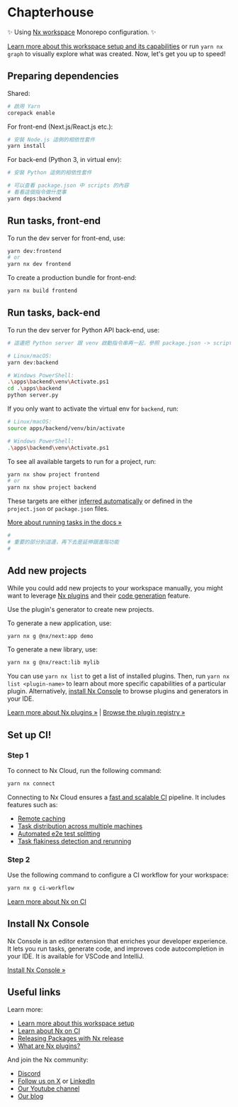 # Chapterhouse

✨ Using [Nx workspace](https://nx.dev) Monorepo configuration. ✨

[Learn more about this workspace setup and its capabilities](https://nx.dev/nx-api/next?utm_source=nx_project&amp;utm_medium=readme&amp;utm_campaign=nx_projects) or run `yarn nx graph` to visually explore what was created. Now, let's get you up to speed!

## Preparing dependencies

Shared:

```sh
# 啟用 Yarn
corepack enable
```

For front-end (Next.js/React.js etc.):

```sh
# 安裝 Node.js 這側的相依性套件
yarn install
```

For back-end (Python 3, in virtual env):

```sh
# 安裝 Python 這側的相依性套件

# 可以查看 package.json 中 scripts 的內容
# 看看這個指令做什麼事
yarn deps:backend
```

## Run tasks, front-end

To run the dev server for front-end, use:

```sh
yarn dev:frontend
# or
yarn nx dev frontend
```

To create a production bundle for front-end:

```sh
yarn nx build frontend
```

## Run tasks, back-end

To run the dev server for Python API back-end, use:

```sh
# 這邊把 Python server 跟 venv 啟動指令串再一起，參照 package.json -> scripts

# Linux/macOS:
yarn dev:backend

# Windows PowerShell:
.\apps\backend\venv\Activate.ps1
cd .\apps\backend
python server.py
```

If you only want to activate the virtual env for `backend`, run:

```sh
# Linux/macOS:
source apps/backend/venv/bin/activate

# Windows PowerShell:
.\apps\backend\venv\Activate.ps1
```

To see all available targets to run for a project, run:

```sh
yarn nx show project frontend
# or
yarn nx show project backend
```

These targets are either [inferred automatically](https://nx.dev/concepts/inferred-tasks?utm_source=nx_project&utm_medium=readme&utm_campaign=nx_projects) or defined in the `project.json` or `package.json` files.

[More about running tasks in the docs &raquo;](https://nx.dev/features/run-tasks?utm_source=nx_project&utm_medium=readme&utm_campaign=nx_projects)

```sh
# 
# 重要的部分到這邊，再下去是延伸跟進階功能
#
```

## Add new projects

While you could add new projects to your workspace manually, you might want to leverage [Nx plugins](https://nx.dev/concepts/nx-plugins?utm_source=nx_project&utm_medium=readme&utm_campaign=nx_projects) and their [code generation](https://nx.dev/features/generate-code?utm_source=nx_project&utm_medium=readme&utm_campaign=nx_projects) feature.

Use the plugin's generator to create new projects.

To generate a new application, use:

```sh
yarn nx g @nx/next:app demo
```

To generate a new library, use:

```sh
yarn nx g @nx/react:lib mylib
```

You can use `yarn nx list` to get a list of installed plugins. Then, run `yarn nx list <plugin-name>` to learn about more specific capabilities of a particular plugin. Alternatively, [install Nx Console](https://nx.dev/getting-started/editor-setup?utm_source=nx_project&utm_medium=readme&utm_campaign=nx_projects) to browse plugins and generators in your IDE.

[Learn more about Nx plugins &raquo;](https://nx.dev/concepts/nx-plugins?utm_source=nx_project&utm_medium=readme&utm_campaign=nx_projects) | [Browse the plugin registry &raquo;](https://nx.dev/plugin-registry?utm_source=nx_project&utm_medium=readme&utm_campaign=nx_projects)

## Set up CI!

### Step 1

To connect to Nx Cloud, run the following command:

```sh
yarn nx connect
```

Connecting to Nx Cloud ensures a [fast and scalable CI](https://nx.dev/ci/intro/why-nx-cloud?utm_source=nx_project&utm_medium=readme&utm_campaign=nx_projects) pipeline. It includes features such as:

- [Remote caching](https://nx.dev/ci/features/remote-cache?utm_source=nx_project&utm_medium=readme&utm_campaign=nx_projects)
- [Task distribution across multiple machines](https://nx.dev/ci/features/distribute-task-execution?utm_source=nx_project&utm_medium=readme&utm_campaign=nx_projects)
- [Automated e2e test splitting](https://nx.dev/ci/features/split-e2e-tasks?utm_source=nx_project&utm_medium=readme&utm_campaign=nx_projects)
- [Task flakiness detection and rerunning](https://nx.dev/ci/features/flaky-tasks?utm_source=nx_project&utm_medium=readme&utm_campaign=nx_projects)

### Step 2

Use the following command to configure a CI workflow for your workspace:

```sh
yarn nx g ci-workflow
```

[Learn more about Nx on CI](https://nx.dev/ci/intro/ci-with-nx#ready-get-started-with-your-provider?utm_source=nx_project&utm_medium=readme&utm_campaign=nx_projects)

## Install Nx Console

Nx Console is an editor extension that enriches your developer experience. It lets you run tasks, generate code, and improves code autocompletion in your IDE. It is available for VSCode and IntelliJ.

[Install Nx Console &raquo;](https://nx.dev/getting-started/editor-setup?utm_source=nx_project&utm_medium=readme&utm_campaign=nx_projects)

## Useful links

Learn more:

- [Learn more about this workspace setup](https://nx.dev/nx-api/next?utm_source=nx_project&amp;utm_medium=readme&amp;utm_campaign=nx_projects)
- [Learn about Nx on CI](https://nx.dev/ci/intro/ci-with-nx?utm_source=nx_project&utm_medium=readme&utm_campaign=nx_projects)
- [Releasing Packages with Nx release](https://nx.dev/features/manage-releases?utm_source=nx_project&utm_medium=readme&utm_campaign=nx_projects)
- [What are Nx plugins?](https://nx.dev/concepts/nx-plugins?utm_source=nx_project&utm_medium=readme&utm_campaign=nx_projects)

And join the Nx community:
- [Discord](https://go.nx.dev/community)
- [Follow us on X](https://twitter.com/nxdevtools) or [LinkedIn](https://www.linkedin.com/company/nrwl)
- [Our Youtube channel](https://www.youtube.com/@nxdevtools)
- [Our blog](https://nx.dev/blog?utm_source=nx_project&utm_medium=readme&utm_campaign=nx_projects)
